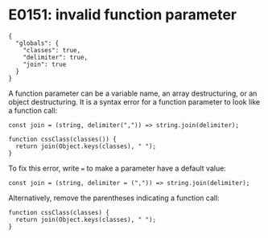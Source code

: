 # E0151: invalid function parameter

```config-for-examples
{
  "globals": {
    "classes": true,
    "delimiter": true,
    "join": true
  }
}
```

A function parameter can be a variable name, an array destructuring, or an
object destructuring. It is a syntax error for a function parameter to look like
a function call:

    const join = (string, delimiter(",")) => string.join(delimiter);

    function cssClass(classes()) {
      return join(Object.keys(classes), " ");
    }

To fix this error, write `=` to make a parameter have a default value:

    const join = (string, delimiter = (",")) => string.join(delimiter);

Alternatively, remove the parentheses indicating a function call:

    function cssClass(classes) {
      return join(Object.keys(classes), " ");
    }
